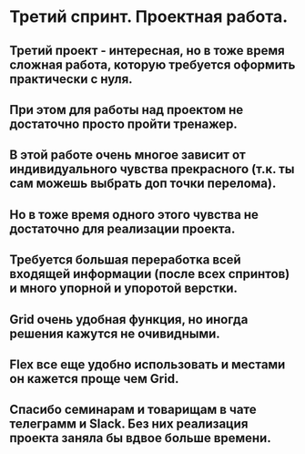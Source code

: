# Третий спринт. Проектная работа.
## Третий проект - интересная, но в тоже время сложная работа, которую требуется оформить практически с нуля.
## При этом для работы над проектом не достаточно просто пройти тренажер.
## В этой работе очень многое зависит от индивидуального чувства прекрасного (т.к. ты сам можешь выбрать доп точки перелома).
## Но в тоже время одного этого чувства не достаточно для реализации проекта.
## Требуется большая переработка всей входящей информации (после всех спринтов) и много упорной и упоротой верстки.
## Grid очень удобная функция, но иногда решения кажутся не очивидными.
## Flex все еще удобно использовать и местами он кажется проще чем Grid.
## Спасибо семинарам и товарищам в чате телеграмм и Slack. Без них реализация проекта заняла бы вдвое больше времени.
